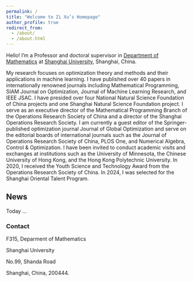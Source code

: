 ```yaml
---
permalink: /
title: "Welcome to Zi Xu’s Homepage"
author_profile: true
redirect_from: 
  - /about/
  - /about.html
---
```


Hello! I’m a Professor and doctoral supervisor in [Department of Mathematics](https://math.shu.edu.cn) at [Shanghai University](https://www.shu.edu.cn), Shanghai, China.

My research focuses on optimization theory and methods and their applications in machine learning. I have published over 40 papers in internationally renowned journals including Mathematical Programming, SIAM Journal on Optimization, Journal of Machine Learning Research, and IEEE JSAC. I have presided over four National Natural Science Foundation of China projects and one Shanghai Natural Science Foundation project. I serve as an executive director of the Mathematical Programming Branch of the Operations Research Society of China and a director of the Shanghai Operations Research Society. I am currently a guest editor of the Springer-published optimization journal Journal of Global Optimization and serve on the editorial boards of international journals such as the Journal of Operations Research Society of China, PLOS One, and Numerical Algebra, Control & Optimization. I have been invited to conduct academic visits and exchanges at institutions such as the University of Minnesota, the Chinese University of Hong Kong, and the Hong Kong Polytechnic University. In 2020, I received the Youth Science and Technology Award from the Operations Research Society of China. In 2024, I was selected for the Shanghai Oriental Talent Program.

## News

Today ...


### Contact

F315, Deparment of Mathematics

Shanghai University

No.99, Shanda Road

Shanghai, China, 200444.
